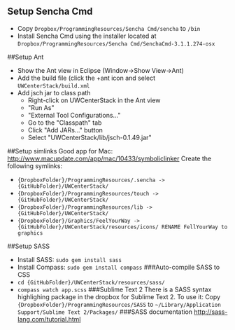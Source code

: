 ## Setup Sencha Cmd
* Copy ```Dropbox/ProgrammingResources/Sencha Cmd/sencha``` to ```/bin```
* Install Sencha Cmd using the installer located at ```Dropbox/ProgrammingResources/Sencha Cmd/SenchaCmd-3.1.1.274-osx```

##Setup Ant
* Show the Ant view in Eclipse (Window->Show View->Ant)
* Add the build file (click the +ant icon and select ```UWCenterStack/build.xml```
* Add jsch jar to class path
	* Right-click on UWCenterStack in the Ant view
	* "Run As"
	* "External Tool Configurations..."
	* Go to the "Classpath" tab
	* Click "Add JARs..." button
	* Select "UWCenterStack/lib/jsch-0.1.49.jar"

##Setup simlinks
Good app for Mac: http://www.macupdate.com/app/mac/10433/symboliclinker
Create the following symlinks:
* ```{DropboxFolder}/ProgrammingResources/.sencha -> {GitHubFolder}/UWCenterStack/```
* ```{DropboxFolder}/ProgrammingResources/touch -> {GitHubFolder}/UWCenterStack/```
* ```{DropboxFolder}/ProgrammingResources/lib -> {GitHubFolder}/UWCenterStack/```
* ```{DropboxFolder}/Graphics/FeelYourWay -> {GitHubFolder}/UWCenterStack/resources/icons/ RENAME FellYourWay to graphics```

##Setup SASS
* Install SASS: 
```sudo gem install sass```
* Install Compass: 
```sudo gem install compass```
###Auto-compile SASS to CSS
* ```cd {GitHubFolder}/UWCenterStack/resources/sass/```
* ```compass watch app.scss```
###Sublime Text 2
There is a SASS syntax highlighing package in the dropbox for Sublime Text 2. To use it:
Copy ```{DropboxFolder}/ProgrammingResources/SASS``` to ```~/Library/Application Support/Sublime Text 2/Packages/```
###SASS documentation
http://sass-lang.com/tutorial.html